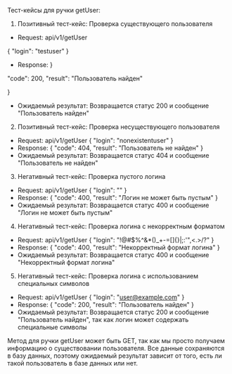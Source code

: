 Тест-кейсы для ручки getUser:

1. Позитивный тест-кейс: Проверка существующего пользователя
* Request:
api/v1/getUser

{
"login": "testuser"
}
* Response:
}

"code": 200,
"result": "Пользователь найден"

}
* Ожидаемый результат: Возвращается статус 200 и сообщение "Пользователь найден"
2. Позитивный тест-кейс: Проверка несуществующего пользователя
* Request:
api/v1/getUser
{
"login": "nonexistentuser"
}
* Response:
{
"code": 404,
"result": "Пользователь не найден"
}
* Ожидаемый результат: Возвращается статус 404 и сообщение "Пользователь не найден"
3. Негативный тест-кейс: Проверка пустого логина
* Request:
api/v1/getUser
{
"login": ""
}
* Response:
{
"code": 400,
"result": "Логин не может быть пустым"
}
* Ожидаемый результат: Возвращается статус 400 и сообщение "Логин не может быть пустым"
4. Негативный тест-кейс: Проверка логина с некорректным форматом
* Request:
api/v1/getUser
{
"login": "!@#$%^&*()_+-=[]{}\|;:'\",<.>/?"
}
* Response:
{
"code": 400,
"result": "Некорректный формат логина"
}
* Ожидаемый результат: Возвращается статус 400 и сообщение "Некорректный формат логина"
5. Негативный тест-кейс: Проверка логина с использованием специальных символов
* Request:
api/v1/getUser
{
"login": "user@example.com"
}
* Response:
{
"code": 200,
"result": "Пользователь найден"
}
* Ожидаемый результат: Возвращается статус 200 и сообщение "Пользователь найден", так как логин может содержать специальные символы

Метод для ручки getUser может быть GET, так как мы просто получаем информацию о существовании пользователя. Все данные сохраняются в базу данных, поэтому ожидаемый результат зависит от того, есть ли такой пользователь в базе данных или нет.
